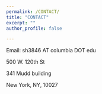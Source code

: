 ```yaml
---
permalink: /CONTACT/
title: "CONTACT"
excerpt: ""
author_profile: false

---
```


Email: sh3846 AT columbia DOT edu

500 W. 120th St

341 Mudd building

New York, NY, 10027
